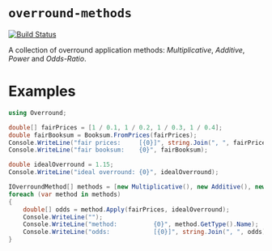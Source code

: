 `overround-methods`
===
[![Build Status](https://img.shields.io/github/actions/workflow/status/kindredgroup/overround-methods/dotnet.yml?branch=master&style=flat-square&logo=github)](https://github.com/kindredgroup/overround-methods/actions/workflows/dotnet.yml)

A collection of overround application methods: _Multiplicative_, _Additive_, _Power_ and _Odds-Ratio_.

# Examples
```csharp
using Overround;

double[] fairPrices = [1 / 0.1, 1 / 0.2, 1 / 0.3, 1 / 0.4];
double fairBooksum = Booksum.FromPrices(fairPrices);
Console.WriteLine("fair prices:     [{0}]", string.Join(", ", fairPrices));
Console.WriteLine("fair booksum:    {0}", fairBooksum);

double idealOverround = 1.15;
Console.WriteLine("ideal overround: {0}", idealOverround);

IOverroundMethod[] methods = [new Multiplicative(), new Additive(), new Power(), new OddsRatio()];
foreach (var method in methods)
{
    double[] odds = method.Apply(fairPrices, idealOverround);
    Console.WriteLine("");
    Console.WriteLine("method:          {0}", method.GetType().Name);
    Console.WriteLine("odds:            [{0}]", string.Join(", ", odds));
}
```